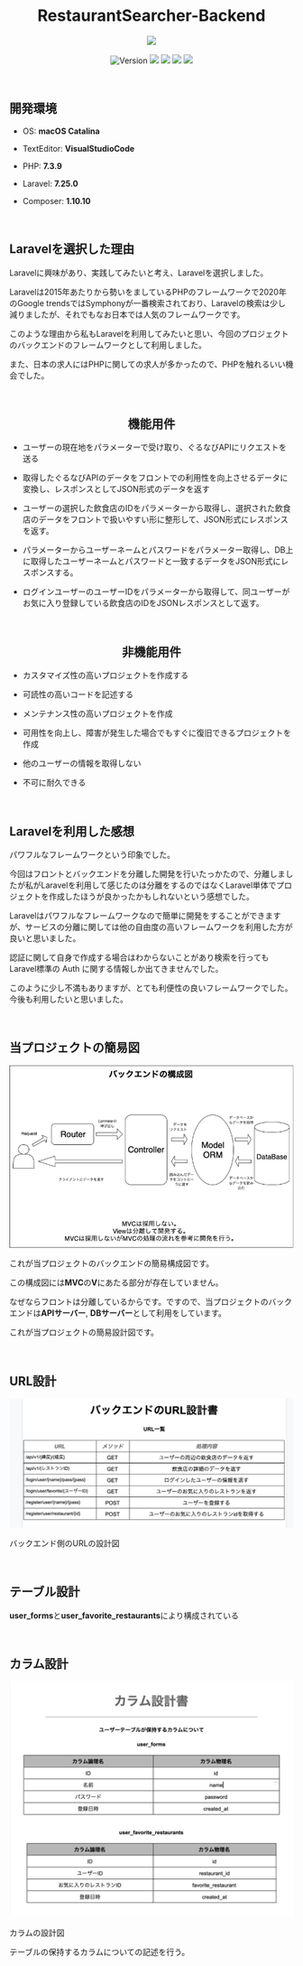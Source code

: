 <h1 align="center">RestaurantSearcher-Backend</h1>

<p align="center"><a href="https://laravel.com" target="_blank"><img src="https://raw.githubusercontent.com/laravel/art/master/logo-lockup/5%20SVG/2%20CMYK/1%20Full%20Color/laravel-logolockup-cmyk-red.svg" width="400"></a></p>

<p align="center">
  <img alt="Version" src="https://img.shields.io/badge/version-1.0.0-blue.svg?cacheSeconds=2592000" />
  <img src="https://img.shields.io/badge/PHP-%3E%3D7.3.9-blue.svg" />
  <img src="https://img.shields.io/badge/Laravel-%3E%3D7.25.0-blue.svg" />
  <img src="https://img.shields.io/badge/Composer-1.10.10-blue.svg" />
  <img src="https://img.shields.io/badge/MySQL-8.0.21-blue.svg" />
</p>


<br />

## 開発環境

- OS: **macOS Catalina**

- TextEditor: **VisualStudioCode**

- PHP: **7.3.9**

- Laravel: **7.25.0**

- Composer: **1.10.10**

<br>

## Laravelを選択した理由

Laravelに興味があり、実践してみたいと考え、Laravelを選択しました。

Laravelは2015年あたりから勢いをましているPHPのフレームワークで2020年のGoogle trendsではSymphonyが一番検索されており、Laravelの検索は少し減りましたが、それでもなお日本では人気のフレームワークです。

このような理由から私もLaravelを利用してみたいと思い、今回のプロジェクトのバックエンドのフレームワークとして利用しました。

また、日本の求人にはPHPに関しての求人が多かったので、PHPを触れるいい機会でした。

<br>

<h2 align="center">機能用件</h2>

- ユーザーの現在地をパラメーターで受け取り、ぐるなびAPIにリクエストを送る

- 取得したぐるなびAPIのデータをフロントでの利用性を向上させるデータに変換し、レスポンスとしてJSON形式のデータを返す

- ユーザーの選択した飲食店のIDをパラメーターから取得し、選択された飲食店のデータをフロントで扱いやすい形に整形して、JSON形式にレスポンスを返す。

- パラメーターからユーザーネームとパスワードをパラメーター取得し、DB上に取得したユーザーネームとパスワードと一致するデータをJSON形式にレスポンスする。

- ログインユーザーのユーザーIDをパラメーターから取得して、同ユーザーがお気に入り登録している飲食店のIDをJSONレスポンスとして返す。

<br>

<h2 align="center">非機能用件</h2>

- カスタマイズ性の高いプロジェクトを作成する

- 可読性の高いコードを記述する

- メンテナンス性の高いプロジェクトを作成

- 可用性を向上し、障害が発生した場合でもすぐに復旧できるプロジェクトを作成

- 他のユーザーの情報を取得しない

- 不可に耐久できる


<br />


## Laravelを利用した感想

パワフルなフレームワークという印象でした。

今回はフロントとバックエンドを分離した開発を行いたっかたので、分離しましたが私がLaravelを利用して感じたのは分離をするのではなくLaravel単体でプロジェクトを作成したほうが良かったかもしれないという感想でした。

Laravelはパワフルなフレームワークなので簡単に開発をすることができますが、サービスの分離に関しては他の自由度の高いフレームワークを利用した方が良いと思いました。

認証に関して自身で作成する場合はわからないことがあり検索を行ってもLaravel標準の Auth に関する情報しか出てきませんでした。

このように少し不満もありますが、とても利便性の良いフレームワークでした。今後も利用したいと思いました。

<br>

## 当プロジェクトの簡易図

<img src='./img/バックエンド構成図.png'>

これが当プロジェクトのバックエンドの簡易構成図です。

この構成図には**MVC**の**V**にあたる部分が存在していません。

なぜならフロントは分離しているからです。ですので、当プロジェクトのバックエンドは**APIサーバー**, **DBサーバー**として利用をしています。

これが当プロジェクトの簡易設計図です。

<br>

## URL設計

<img src='./img/URL設計書.png'>

バックエンド側のURLの設計図

<br>

## テーブル設計

**user_forms**と**user_favorite_restaurants**により構成されている

<br>

## カラム設計
<img src='./img/カラム設計図.png'>

カラムの設計図

テーブルの保持するカラムについての記述を行う。